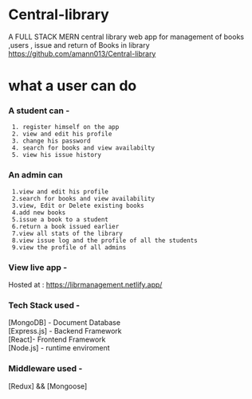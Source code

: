 # Central-library
A  FULL STACK MERN central library web app for management of books ,users , issue and return of Books in library 
https://github.com/amann013/Central-library
# what a user can do
### A student can -
     1. register himself on the app 
     2. view and edit his profile 
     3. change his password  
     4. search for books and view availabilty  
     5. view his issue history
     
### An admin can
     1.view and edit his profile 
     2.search for books and view availability
     3.view, Edit or Delete existing books 
     4.add new books 
     5.issue a book to a student 
     6.return a book issued earlier 
     7.view all stats of the library 
     8.view issue log and the profile of all the students 
     9.view the profile of all admins

     
 
 ### View live app -
  Hosted at : https://librmanagement.netlify.app/
 
 ### Tech Stack used -
   [MongoDB] - Document Database </br>
   [Express.js] - Backend Framework </br>
   [React]- Frontend Framework </br>
   [Node.js] - runtime enviroment
   
 ### Middleware used -
   [Redux] && [Mongoose]
 
   
   
   
   
   
   
   
